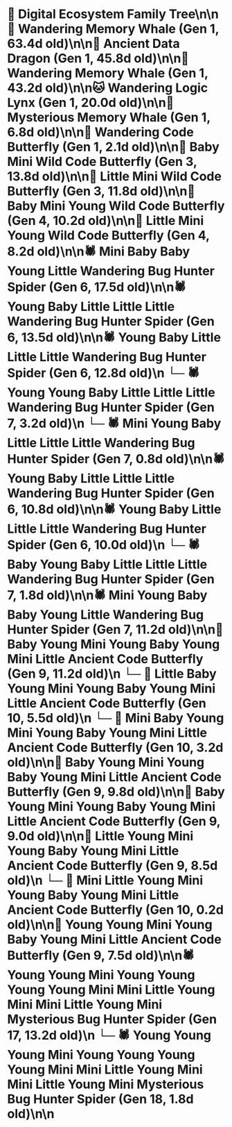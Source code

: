 # 🌳 Digital Ecosystem Family Tree\n\n🐋 Wandering Memory Whale (Gen 1, 63.4d old)\n\n🐉 Ancient Data Dragon (Gen 1, 45.8d old)\n\n🐋 Wandering Memory Whale (Gen 1, 43.2d old)\n\n🐱 Wandering Logic Lynx (Gen 1, 20.0d old)\n\n🐋 Mysterious Memory Whale (Gen 1, 6.8d old)\n\n🦋 Wandering Code Butterfly (Gen 1, 2.1d old)\n\n🦋 Baby Mini Wild Code Butterfly (Gen 3, 13.8d old)\n\n🦋 Little Mini Wild Code Butterfly (Gen 3, 11.8d old)\n\n🦋 Baby Mini Young Wild Code Butterfly (Gen 4, 10.2d old)\n\n🦋 Little Mini Young Wild Code Butterfly (Gen 4, 8.2d old)\n\n🕷️ Mini Baby Baby Young Little Wandering Bug Hunter Spider (Gen 6, 17.5d old)\n\n🕷️ Young Baby Little Little Little Wandering Bug Hunter Spider (Gen 6, 13.5d old)\n\n🕷️ Young Baby Little Little Little Wandering Bug Hunter Spider (Gen 6, 12.8d old)\n  └─ 🕷️ Young Young Baby Little Little Little Wandering Bug Hunter Spider (Gen 7, 3.2d old)\n  └─ 🕷️ Mini Young Baby Little Little Little Wandering Bug Hunter Spider (Gen 7, 0.8d old)\n\n🕷️ Young Baby Little Little Little Wandering Bug Hunter Spider (Gen 6, 10.8d old)\n\n🕷️ Young Baby Little Little Little Wandering Bug Hunter Spider (Gen 6, 10.0d old)\n  └─ 🕷️ Baby Young Baby Little Little Little Wandering Bug Hunter Spider (Gen 7, 1.8d old)\n\n🕷️ Mini Young Baby Baby Young Little Wandering Bug Hunter Spider (Gen 7, 11.2d old)\n\n🦋 Baby Young Mini Young Baby Young Mini Little Ancient Code Butterfly (Gen 9, 11.2d old)\n  └─ 🦋 Little Baby Young Mini Young Baby Young Mini Little Ancient Code Butterfly (Gen 10, 5.5d old)\n  └─ 🦋 Mini Baby Young Mini Young Baby Young Mini Little Ancient Code Butterfly (Gen 10, 3.2d old)\n\n🦋 Baby Young Mini Young Baby Young Mini Little Ancient Code Butterfly (Gen 9, 9.8d old)\n\n🦋 Baby Young Mini Young Baby Young Mini Little Ancient Code Butterfly (Gen 9, 9.0d old)\n\n🦋 Little Young Mini Young Baby Young Mini Little Ancient Code Butterfly (Gen 9, 8.5d old)\n  └─ 🦋 Mini Little Young Mini Young Baby Young Mini Little Ancient Code Butterfly (Gen 10, 0.2d old)\n\n🦋 Young Young Mini Young Baby Young Mini Little Ancient Code Butterfly (Gen 9, 7.5d old)\n\n🕷️ Young Young Mini Young Young Young Young Mini Mini Little Young Mini Mini Little Young Mini Mysterious Bug Hunter Spider (Gen 17, 13.2d old)\n  └─ 🕷️ Young Young Young Mini Young Young Young Young Mini Mini Little Young Mini Mini Little Young Mini Mysterious Bug Hunter Spider (Gen 18, 1.8d old)\n\n